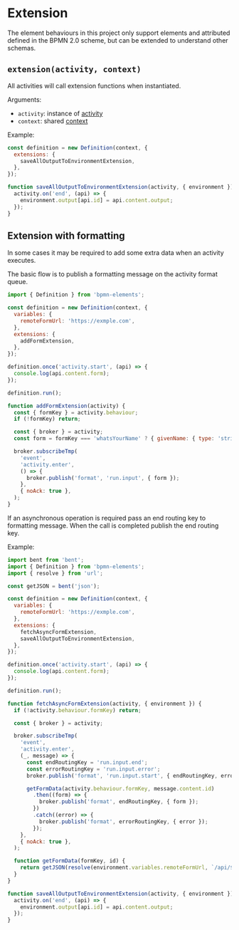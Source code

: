 # Extension

The element behaviours in this project only support elements and attributed defined in the BPMN 2.0 scheme, but can be extended to understand other schemas.

## `extension(activity, context)`

All activities will call extension functions when instantiated.

Arguments:

- `activity`: instance of [activity](/docs/Activity.md)
- `context`: shared [context](/docs/Context.md)

Example:

```js
const definition = new Definition(context, {
  extensions: {
    saveAllOutputToEnvironmentExtension,
  },
});

function saveAllOutputToEnvironmentExtension(activity, { environment }) {
  activity.on('end', (api) => {
    environment.output[api.id] = api.content.output;
  });
}
```

## Extension with formatting

In some cases it may be required to add some extra data when an activity executes.

The basic flow is to publish a formatting message on the activity format queue.

```js
import { Definition } from 'bpmn-elements';

const definition = new Definition(context, {
  variables: {
    remoteFormUrl: 'https://exmple.com',
  },
  extensions: {
    addFormExtension,
  },
});

definition.once('activity.start', (api) => {
  console.log(api.content.form);
});

definition.run();

function addFormExtension(activity) {
  const { formKey } = activity.behaviour;
  if (!formKey) return;

  const { broker } = activity;
  const form = formKey === 'whatsYourName' ? { givenName: { type: 'string' } } : { age: { type: 'int' } };

  broker.subscribeTmp(
    'event',
    'activity.enter',
    () => {
      broker.publish('format', 'run.input', { form });
    },
    { noAck: true },
  );
}
```

If an asynchronous operation is required pass an end routing key to formatting message. When the call is completed publish the end routing key.

Example:

```js
import bent from 'bent';
import { Definition } from 'bpmn-elements';
import { resolve } from 'url';

const getJSON = bent('json');

const definition = new Definition(context, {
  variables: {
    remoteFormUrl: 'https://exmple.com',
  },
  extensions: {
    fetchAsyncFormExtension,
    saveAllOutputToEnvironmentExtension,
  },
});

definition.once('activity.start', (api) => {
  console.log(api.content.form);
});

definition.run();

function fetchAsyncFormExtension(activity, { environment }) {
  if (!activity.behaviour.formKey) return;

  const { broker } = activity;

  broker.subscribeTmp(
    'event',
    'activity.enter',
    (_, message) => {
      const endRoutingKey = 'run.input.end';
      const errorRoutingKey = 'run.input.error';
      broker.publish('format', 'run.input.start', { endRoutingKey, errorRoutingKey });

      getFormData(activity.behaviour.formKey, message.content.id)
        .then((form) => {
          broker.publish('format', endRoutingKey, { form });
        })
        .catch((error) => {
          broker.publish('format', errorRoutingKey, { error });
        });
    },
    { noAck: true },
  );

  function getFormData(formKey, id) {
    return getJSON(resolve(environment.variables.remoteFormUrl, `/api/${formKey}?id=${encodeURIComponent(id)}`));
  }
}

function saveAllOutputToEnvironmentExtension(activity, { environment }) {
  activity.on('end', (api) => {
    environment.output[api.id] = api.content.output;
  });
}
```
